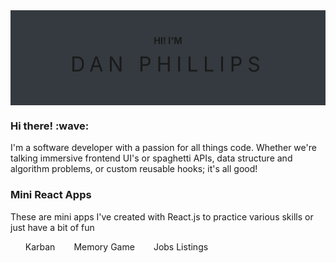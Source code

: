 <div style="padding: 20px; background: #343A3F; display: flex; flex-direction: column; align-items: center; justify-content: center;">
<h3 style="font-size: .9rem; font-weight: 700">HI! I'M</h3>
<h2 style="margin-top:-5px; font-size: 2rem; font-weight: 400;letter-spacing: .5rem;">DAN PHILLIPS</h2>
</div>
 
<div style="margin: 20px 0;">
<h3>Hi there! :wave:</h3>
<p>I'm a software developer with a passion for all things code. Whether we're talking immersive frontend UI's or spaghetti APIs, data structure and algorithm problems, or custom reusable hooks; it's all good! </p>
</div>

<div>
<h3>Mini React Apps</h3>
<p>These are mini apps I've created with React.js to practice various skills or just have a bit of fun</p>
<ul style="display: flex; list-style-type: none; gap: 30px;">
<li>Karban</li>
<li>Memory Game</li>
<li>Jobs Listings</li>

</ul>
</div>
